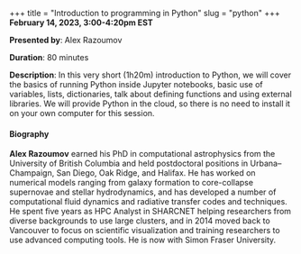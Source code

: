 +++
title = "Introduction to programming in Python"
slug = "python"
+++
**February 14, 2023, 3:00-4:20pm EST**

**Presented by**: Alex Razoumov

**Duration**: 80 minutes

**Description**: In this very short (1h20m) introduction to Python, we will cover the basics of running Python
inside Jupyter notebooks, basic use of variables, lists, dictionaries, talk about defining functions and using
external libraries. We will provide Python in the cloud, so there is no need to install it on your own
computer for this session.

#### Biography

**Alex Razoumov** earned his PhD in computational astrophysics from the University of British Columbia and
held postdoctoral positions in Urbana–Champaign, San Diego, Oak Ridge, and Halifax. He has worked on numerical
models ranging from galaxy formation to core-collapse supernovae and stellar hydrodynamics, and has developed
a number of computational fluid dynamics and radiative transfer codes and techniques. He spent five years as
HPC Analyst in SHARCNET helping researchers from diverse backgrounds to use large clusters, and in 2014 moved
back to Vancouver to focus on scientific visualization and training researchers to use advanced computing
tools. He is now with Simon Fraser University.


<!-- {{< vimeo 690948795 >}} -->
<!-- <br> -->

<!-- - [Watch this session on Vimeo](https://vimeo.com/690948795) -->
